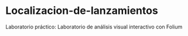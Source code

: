 # Localizacion-de-lanzamientos
Laboratorio práctico: Laboratorio de análisis visual interactivo con Folium
